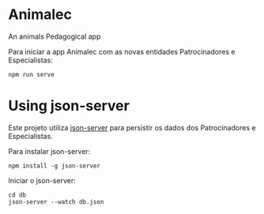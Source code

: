 # Animalec
An animals Pedagogical app

Para iniciar a app Animalec com as novas entidades Patrocinadores e Especialistas:
```
npm run serve
```

# Using json-server 
Este projeto utiliza [json-server](https://github.com/typicode/json-server) para persistir os dados dos Patrocinadores e Especialistas.

Para instalar json-server:
```
npm install -g json-server
```

Iniciar o json-server:
```
cd db
json-server --watch db.json
```
